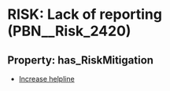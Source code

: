 # RISK: __Lack of reporting__ (PBN__Risk_2420)

## Property: has_RiskMitigation

* [Increase helpline](PBN__Mitigation_46)

